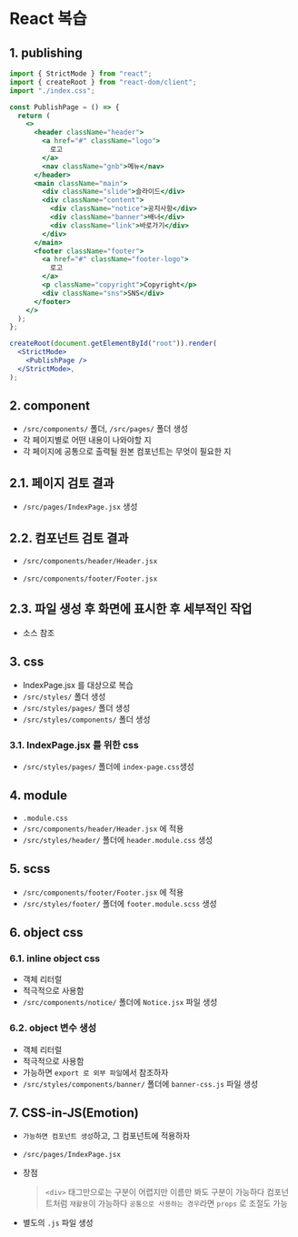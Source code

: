 # React 복습

## 1. publishing

```jsx
import { StrictMode } from "react";
import { createRoot } from "react-dom/client";
import "./index.css";

const PublishPage = () => {
  return (
    <>
      <header className="header">
        <a href="#" className="logo">
          로고
        </a>
        <nav className="gnb">메뉴</nav>
      </header>
      <main className="main">
        <div className="slide">슬라이드</div>
        <div className="content">
          <div className="notice">공지사항</div>
          <div className="banner">배너</div>
          <div className="link">바로가기</div>
        </div>
      </main>
      <footer className="footer">
        <a href="#" className="footer-logo">
          로고
        </a>
        <p className="copyright">Copyright</p>
        <div className="sns">SNS</div>
      </footer>
    </>
  );
};

createRoot(document.getElementById("root")).render(
  <StrictMode>
    <PublishPage />
  </StrictMode>,
);
```

## 2. component

- `/src/components/` 폴더, `/src/pages/` 폴더 생성
- 각 페이지별로 어떤 내용이 나와야할 지
- 각 페이지에 공통으로 출력될 원본 컴포넌트는 무엇이 필요한 지

## 2.1. 페이지 검토 결과

- `/src/pages/IndexPage.jsx` 생성

## 2.2. 컴포넌트 검토 결과

- `/src/components/header/Header.jsx`

- `/src/components/footer/Footer.jsx`

## 2.3. 파일 생성 후 화면에 표시한 후 세부적인 작업

- 소스 참조

## 3. css

- IndexPage.jsx 를 대상으로 복습
- `/src/styles/` 폴더 생성
- `/src/styles/pages/` 폴더 생성
- `/src/styles/components/` 폴더 생성

### 3.1. IndexPage.jsx 를 위한 css

- `/src/styles/pages/` 폴더에 `index-page.css`생성

## 4. module

- `.module.css`
- `/src/components/header/Header.jsx` 에 적용
- `/src/styles/header/` 폴더에 `header.module.css` 생성

## 5. scss

- `/src/components/footer/Footer.jsx` 에 적용
- `/src/styles/footer/` 폴더에 `footer.module.scss` 생성

## 6. object css

### 6.1. inline object css

- 객체 리터럴
- 적극적으로 사용함
- `/src/components/notice/` 폴더에 `Notice.jsx` 파일 생성

### 6.2. object 변수 생성

- 객체 리터럴
- 적극적으로 사용함
- 가능하면 `export 로 외부 파일`에서 참조하자
- `/src/styles/components/banner/` 폴더에 `banner-css.js` 파일 생성

## 7. CSS-in-JS(Emotion)

- `가능하면 컴포넌트 생성`하고, 그 컴포넌트에 적용하자
- `/src/pages/IndexPage.jsx`
- 장점

  > `<div>` 태그만으로는 구분이 어렵지만
  > 이름만 봐도 구분이 가능하다
  > 컴포넌트처럼 `재활용`이 가능하다
  > `공통으로 사용하는 경우`라면 `props` 로 조절도 가능

- 별도의 `.js` 파일 생성
